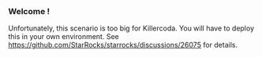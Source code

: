 
<br>

### Welcome !

Unfortunately, this scenario is too big for Killercoda.  You will have to deploy this in your own environment.  See https://github.com/StarRocks/starrocks/discussions/26075 for details.
